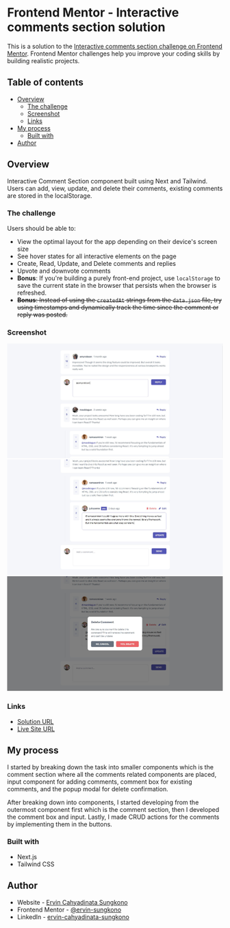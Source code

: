 # Frontend Mentor - Interactive comments section solution

This is a solution to the [Interactive comments section challenge on Frontend Mentor](https://www.frontendmentor.io/challenges/interactive-comments-section-iG1RugEG9). Frontend Mentor challenges help you improve your coding skills by building realistic projects. 

## Table of contents

- [Overview](#overview)
  - [The challenge](#the-challenge)
  - [Screenshot](#screenshot)
  - [Links](#links)
- [My process](#my-process)
  - [Built with](#built-with)
- [Author](#author)

## Overview
Interactive Comment Section component built using Next and Tailwind. Users can add, view, update, and delete their comments, existing comments are stored in the localStorage.

### The challenge

Users should be able to:

- View the optimal layout for the app depending on their device's screen size
- See hover states for all interactive elements on the page
- Create, Read, Update, and Delete comments and replies
- Upvote and downvote comments
- **Bonus**: If you're building a purely front-end project, use `localStorage` to save the current state in the browser that persists when the browser is refreshed.
- ~~**Bonus**: Instead of using the `createdAt` strings from the `data.json` file, try using timestamps and dynamically track the time since the comment or reply was posted.~~

### Screenshot

![](./public/screenshot.jpg)
![](./public/screenshot_2.jpg)
![](./public/screenshot_3.jpg)

### Links

- [Solution URL](https://www.frontendmentor.io/solutions/interactive-comments-section-component-using-next-and-tailwind-AlQKumR7wg)
- [Live Site URL](https://interactive-comments-section-ervin-sungkono.vercel.app/)

## My process
I started by breaking down the task into smaller components which is the comment section where all the comments related components are placed, input component for adding comments, comment box for existing comments, and the popup modal for delete confirmation.

After breaking down into components, I started developing from the outermost component first which is the comment section, then I developed the comment box and input. Lastly, I made CRUD actions for the comments by implementing them in the buttons.

### Built with

- Next.js
- Tailwind CSS

## Author

- Website - [Ervin Cahyadinata Sungkono](https://ervin-sungkono.vercel.app)
- Frontend Mentor - [@ervin-sungkono](https://www.frontendmentor.io/profile/ervin-sungkono)
- LinkedIn - [ervin-cahyadinata-sungkono](https://www.linkedin.com/in/ervin-cahyadinata-sungkono)
